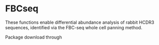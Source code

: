 # FBCseq

These functions enable differential abundance analysis of rabbit HCDR3 sequences, identified via the FBC-seq whole cell panning method.

Package download through 
